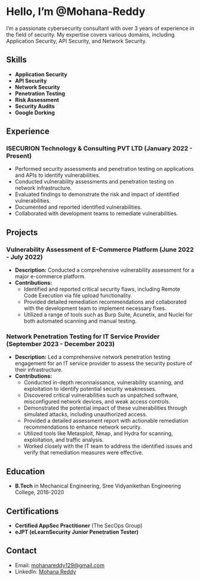 # Hello, I’m @Mohana-Reddy

I’m a passionate cybersecurity consultant with over 3 years of experience in the field of security. My expertise covers various domains, including Application Security, API Security, and Network Security.

## Skills
- **Application Security**
- **API Security**
- **Network Security**
- **Penetration Testing**
- **Risk Assessment**
- **Security Audits**
- **Google Dorking**

## Experience
### ISECURION Technology & Consulting PVT LTD (January 2022 - Present)
- Performed security assessments and penetration testing on applications and APIs to identify vulnerabilities.
- Conducted vulnerability assessments and penetration testing on network infrastructure.
- Evaluated findings to demonstrate the risk and impact of identified vulnerabilities.
- Documented and reported identified vulnerabilities.
- Collaborated with development teams to remediate vulnerabilities.

## Projects

### **Vulnerability Assessment of E-Commerce Platform** (June 2022 - July 2022)
- **Description:** Conducted a comprehensive vulnerability assessment for a major e-commerce platform.
- **Contributions:**
  - Identified and reported critical security flaws, including Remote Code Execution via file upload functionality.
  - Provided detailed remediation recommendations and collaborated with the development team to implement necessary fixes.
  - Utilized a range of tools such as Burp Suite, Acunetix, and Nuclei for both automated scanning and manual testing.
 
### **Network Penetration Testing for IT Service Provider** (September 2023 - December 2023)
- **Description:** Led a comprehensive network penetration testing engagement for an IT service provider to assess the security posture of their infrastructure.
- **Contributions:**
  - Conducted in-depth reconnaissance, vulnerability scanning, and exploitation to identify potential security weaknesses.
  - Discovered critical vulnerabilities such as unpatched software, misconfigured network devices, and weak access controls.
  - Demonstrated the potential impact of these vulnerabilities through simulated attacks, including unauthorized access.
  - Provided a detailed assessment report with actionable remediation recommendations to enhance network security.
  - Utilized tools like Metasploit, Nmap, and Hydra for scanning, exploitation, and traffic analysis.
  - Worked closely with the IT team to address the identified issues and verify that remediation measures were effective.

## Education
- **B.Tech** in Mechanical Engineering, Sree Vidyanikethan Engineering College, 2016-2020

## Certifications
- **Certified AppSec Practitioner** (The SecOps Group)
- **eJPT (eLearnSecurity Junior Penetration Tester)**

## Contact
- Email: [mohanareddy129@gmail.com](mailto:mohanareddy129@gmail.com)
- LinkedIn: [Mohana Reddy](https://www.linkedin.com/in/mohana-reddy-75a43a197)

  
